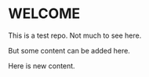# WELCOME

This is a test repo. Not much to see here.

But some content can be added here.

Here is new content.
